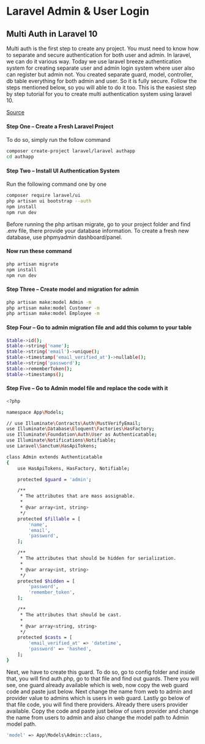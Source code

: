 # Laravel Admin & User Login

## Multi Auth in Laravel 10

Multi auth is the first step to create any project. You must need to know how to separate and secure authentication for both user and admin. In laravel, we can do it various way. Today we use laravel breeze authentication system for creating separate user and admin login system where user also can register but admin not. You created separate guard, model, controller, db table everything for both admin and user. So it is fully secure. Follow the steps mentioned below, so you will able to do it too. This is the easiest step by step tutorial for you to create multi authentication system using laravel 10.

[Source](https://devnotez.com/laravel-admin-user-login-multi-auth-in-laravel-10/r)


#### Step One – Create a Fresh Laravel Project

To do so, simply run the follow command

```bash
composer create-project laravel/laravel authapp
cd authapp
```

#### Step Two – Install UI Authentication System

Run the following command one by one

```bash
composer require laravel/ui
php artisan ui bootstrap --auth
npm install
npm run dev
```

Before running the php artisan migrate, go to your project folder and find .env file, there provide your database information. To create a fresh new database, use phpmyadmin dashboard/panel.

#### Now run these command

```bash
php artisan migrate
npm install
npm run dev
```

#### Step Three – Create model and migration for admin

```bash
php artisan make:model Admin -m
php artisan make:model Customer -m
php artisan make:model Employee -m
```

#### Step Four – Go to admin migration file and add this column to your table

```bash
$table->id();
$table->string('name');
$table->string('email')->unique();
$table->timestamp('email_verified_at')->nullable();
$table->string('password');
$table->rememberToken();
$table->timestamps();
```

#### Step Five – Go to Admin model file and replace the code with it

```bash
<?php

namespace App\Models;

// use Illuminate\Contracts\Auth\MustVerifyEmail;
use Illuminate\Database\Eloquent\Factories\HasFactory;
use Illuminate\Foundation\Auth\User as Authenticatable;
use Illuminate\Notifications\Notifiable;
use Laravel\Sanctum\HasApiTokens;

class Admin extends Authenticatable
{
    use HasApiTokens, HasFactory, Notifiable;

    protected $guard = 'admin';

    /**
     * The attributes that are mass assignable.
     *
     * @var array<int, string>
     */
    protected $fillable = [
        'name',
        'email',
        'password',
    ];

    /**
     * The attributes that should be hidden for serialization.
     *
     * @var array<int, string>
     */
    protected $hidden = [
        'password',
        'remember_token',
    ];

    /**
     * The attributes that should be cast.
     *
     * @var array<string, string>
     */
    protected $casts = [
        'email_verified_at' => 'datetime',
        'password' => 'hashed',
    ];
}
```


Next, we have to create this guard. To do so, go to config folder and inside that, you will find auth.php, go to that file and find out guards. There you will see, one guard already available which is web, now copy the web guard code and paste just below. Next change the name from web to admin and provider value to admins which is users in web guard. Lastly go below of that file code, you will find there providers. Already there users provider available. Copy the code and paste just below of users provider and change the name from users to admin and also change the model path to Admin model path.

```bash
'model' => App\Models\Admin::class,
```
